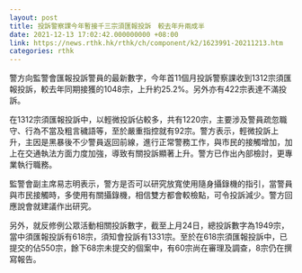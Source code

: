 ```yaml
---
layout: post
title: 投訴警察課今年暫接千三宗須匯報投訴　較去年升兩成半
date: 2021-12-13 17:02:42.000000000 +08:00
link: https://news.rthk.hk/rthk/ch/component/k2/1623991-20211213.htm
categories: rthk
---
```


警方向監警會匯報投訴警員的最新數字，今年首11個月投訴警察課收到1312宗須匯報投訴，較去年同期接獲的1048宗，上升約25.2%。另外亦有422宗表達不滿投訴。

在1312宗須匯報投訴中，以輕微投訴佔較多，共有1220宗，主要涉及警員疏忽職守、行為不當及粗言穢語等，至於嚴重指控就有92宗。警方表示，輕微投訴上升，主因是黑暴後不少警員返回前線，進行正常警務工作，與市民的接觸增加，加上在交通執法方面力度加強，導致有關投訴顯著上升。警方已作出內部檢討，更專業執行職務。

監警會副主席易志明表示，警方是否可以研究放寬使用隨身攝錄機的指引，當警員與市民接觸時，多使用有關攝錄機，相信雙方都會較檢點，可令投訴減少。警方回應說會就建議作出研究。

另外，就反修例公眾活動相關投訴數字，截至上月24日，總投訴數字為1949宗，當中須匯報投訴有618宗，須知會投訴有1331宗。至於在618宗須匯報投訴中，已提交的佔550宗，餘下68宗未提交的個案中，有60宗尚在審理及調查，8宗仍在撰寫報告。
